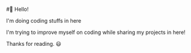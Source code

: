 #👋 Hello!

I'm doing coding stuffs in here

I'm trying to improve myself on coding while sharing my projects in here!

Thanks for reading. 😃
